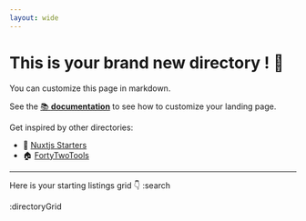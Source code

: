 ```yaml
---
layout: wide
---
```


# This is your brand new directory ! 👋

You can customize this page in markdown.

See the [📚 **documentation**](https://minteddirectory.com/docs) to see how to customize your landing page.

Get inspired by other directories:
+ 📗 [Nuxtjs Starters](https://nuxtstarters.com)
+ 🏠 [FortyTwoTools](https://fortytwotools.com)

---

Here is your starting listings grid 👇
:search

:directoryGrid